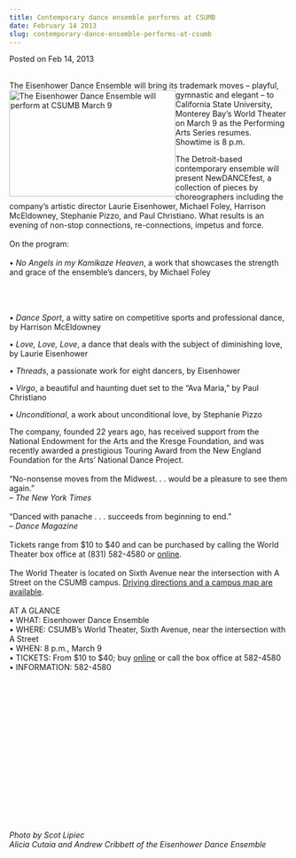 ```yaml
---
title: Contemporary dance ensemble performs at CSUMB
date: February 14 2013
slug: contemporary-dance-ensemble-performs-at-csumb
---
```


  



<span class="date">Posted on Feb 14, 2013    </span>
<p><br>
The Eisenhower Dance Ensemble will bring its trademark moves &#x2013;
playful, gymnastic and elegant &#x2013;&#xA0;<img alt="The Eisenhower Dance Ensemble will perform at CSUMB March 9" src="https://news.csumb.edu/sites/default/files/65/attachments/news/images/alicia_andrew_for_web.jpg" style="float:left; width:300px; height:192px">to California State
University, Monterey Bay&#x2019;s World Theater on March 9 as the
Performing Arts Series resumes. Showtime is 8 p.m.</img></br></p>
<p>The Detroit-based contemporary ensemble will present
NewDANCEfest, a collection of pieces by choreographers including
the company&#x2019;s artistic director Laurie Eisenhower, Michael Foley,
Harrison McEldowney, Stephanie Pizzo, and Paul Christiano. What
results is an evening of non-stop connections, re-connections,
impetus and force.<br>
<br>
On the program:<br>
<br>
&#x2022; <em>No Angels in my Kamikaze Heaven</em>, a work that showcases
the strength and grace of the ensemble&#x2019;s dancers, by Michael
Foley</br></br></br></br></p>
<p>&#x2022; <em>Dance Sport</em>, a witty satire on competitive sports and
professional dance, by Harrison McEldowney</p>
<p>&#x2022; <em>Love, Love, Love</em>, a dance that deals with the subject
of diminishing love, by Laurie Eisenhower</p>
<p>&#x2022; <em>Threads</em>, a passionate work for eight dancers, by
Eisenhower</p>
<p>&#x2022; <em>Virgo</em>, a beautiful and haunting duet set to the &#x201C;Ava
Maria,&#x201D; by Paul Christiano</p>
<p>&#x2022; <em>Unconditional</em>, a work about unconditional love, by
Stephanie Pizzo</p>
<p>The company, founded 22 years ago, has received support from the
National Endowment for the Arts and the Kresge Foundation, and was
recently awarded a prestigious Touring Award from the New England
Foundation for the Arts&#x2019; National Dance Project.<br>
<br>
&#x201C;No-nonsense moves from the Midwest. . . would be a pleasure to see
them again.&#x201D;<br>
&#x2013; <em>The New York Times</em><br>
<br>
&#x201C;Danced with panache . . . succeeds from beginning to end.&#x201D;<br>
&#x2013; <em>Dance Magazine</em><br>
<br>
Tickets range from $10 to $40 and can be purchased by calling the
World Theater box office at (831) 582-4580 or <a href="https://csumb.edu/worldtheater" rel="nofollow">online</a>.<br>
<br>
The World Theater is located on Sixth Avenue near the intersection
with A Street on the CSUMB campus. <a href="https://csumb.edu/map" rel="nofollow">Driving directions and a campus map are
available</a>.&#xA0;<br>
<br>
AT A GLANCE<br>
&#x2022; WHAT: Eisenhower Dance Ensemble<br>
&#x2022; WHERE: CSUMB&#x2019;s World Theater, Sixth Avenue, near the intersection
with A Street<br>
&#x2022; WHEN: 8 p.m., March 9<br>
&#x2022; TICKETS: From $10 to $40; buy <a href="worldtheater-||csumb.edu|worldtheater.html" rel="nofollow">online</a>&#xA0;or call the box office at 582-4580<br>
&#x2022; INFORMATION: 582-4580</br></br></br></br></br></br></br></br></br></br></br></br></br></br></br></br></br></p>
<p><em>Photo by Scot Lipiec<br>
Alicia Cutaia and Andrew Cribbett of the Eisenhower Dance
Ensemble</br></em></p>





```

